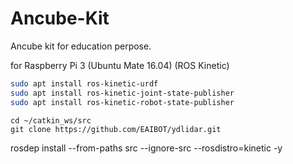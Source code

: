 # Ancube-Kit

Ancube kit for education perpose.

for Raspberry Pi 3 (Ubuntu Mate 16.04) (ROS Kinetic)

```bash
sudo apt install ros-kinetic-urdf
sudo apt install ros-kinetic-joint-state-publisher
sudo apt install ros-kinetic-robot-state-publisher
```

```
cd ~/catkin_ws/src
git clone https://github.com/EAIBOT/ydlidar.git
```

rosdep install --from-paths src --ignore-src --rosdistro=kinetic -y